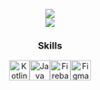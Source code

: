 <div align="center">

<img src="https://github-readme-streak-stats.herokuapp.com/?user=1guccii&theme=dark&hide_border=true" /><br/>
<img src="https://github-readme-stats.vercel.app/api/top-langs/?username=1guccii&theme=dark&hide_border=true&include_all_commits=true&count_private=false&layout=compact" />

<!-- Proudly created with GPRM ( https://gprm.itsvg.in ) -->

### Skills

<p align="center">
<a href="https://kotlinlang.org/" target="_blank" rel="noreferrer"><img src="https://raw.githubusercontent.com/danielcranney/readme-generator/main/public/icons/skills/kotlin-colored.svg" width="36" height="36" alt="Kotlin" /></a><a href="https://www.oracle.com/java/" target="_blank" rel="noreferrer"><img src="https://raw.githubusercontent.com/danielcranney/readme-generator/main/public/icons/skills/java-colored.svg" width="36" height="36" alt="Java" /></a><a href="https://firebase.google.com/" target="_blank" rel="noreferrer"><img src="https://raw.githubusercontent.com/danielcranney/readme-generator/main/public/icons/skills/firebase-colored.svg" width="36" height="36" alt="Firebase" /></a><a href="https://www.figma.com/" target="_blank" rel="noreferrer"><img src="https://raw.githubusercontent.com/danielcranney/readme-generator/main/public/icons/skills/figma-colored.svg" width="36" height="36" alt="Figma" /></a>
</p>

</div>
